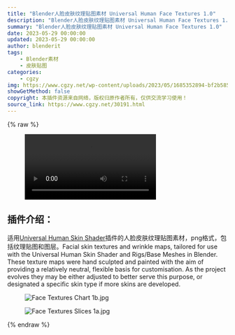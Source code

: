 ```yaml
---
title: "Blender人脸皮肤纹理贴图素材 Universal Human Face Textures 1.0"
description: "Blender人脸皮肤纹理贴图素材 Universal Human Face Textures 1.0"
summary: "Blender人脸皮肤纹理贴图素材 Universal Human Face Textures 1.0"
date: 2023-05-29 00:00:00
updated: 2023-05-29 00:00:00
author: blenderit
tags: 
    - Blender素材
    - 皮肤贴图
categories:
    - cgzy
img: https://www.cgzy.net/wp-content/uploads/2023/05/1685352894-bf2b585aaeb7a04.webp
showGetMethod: false
copyright: 本插件资源来自网络，版权归原作者所有，仅供交流学习使用！
source_link: https://www.cgzy.net/30191.html
---
```


{% raw %}
<figure class="wp-block-video aligncenter"><video controls src="https://cloud.video.taobao.com//play/u/717183932/p/1/e/6/t/1/411750300308.mp4"></video></figure><div class="wp-block-pandastudio-title"><div class="title_style_01"><h2 id="h2-0">插件介绍：</h2></div></div><p class="is-style-text-indent-2em">适用<a rel="noreferrer noopener" href="https://www.cgzy.net/18740.html" target="_blank">Universal Human Skin Shader</a>插件的人脸皮肤纹理贴图素材，png格式，包括纹理贴图和图层。Facial skin textures and wrinkle maps, tailored for use with the Universal Human Skin Shader and Rigs/Base Meshes in Blender. These texture maps were hand sculpted and painted with the aim of providing a relatively neutral, flexible basis for customisation. As the project evolves they may be either adjusted to better serve this purpose, or designated a specific skin type if more skins are developed.</p><div class="wp-block-image is-style-border-round-and-with-shadow">
<figure class="aligncenter"><img decoding="async" src="https://img.alicdn.com/imgextra/i1/717183932/O1CN01uhUn3f1euuAsLI2ij_!!717183932.jpg" alt="Face Textures Chart 1b.jpg" title="Blender人脸皮肤纹理贴图素材 Universal Human Face Textures 1.0"></figure></div><div class="wp-block-image is-style-border-round-and-with-shadow">
<figure class="aligncenter"><img decoding="async" src="https://img.alicdn.com/imgextra/i1/717183932/O1CN01CuHyxt1euuAxPqg4O_!!717183932.jpg" alt="Face Textures Slices 1a.jpg" title="Blender人脸皮肤纹理贴图素材 Universal Human Face Textures 1.0"></figure></div>
<div style="display: none">cgzy</div>
{% endraw %}